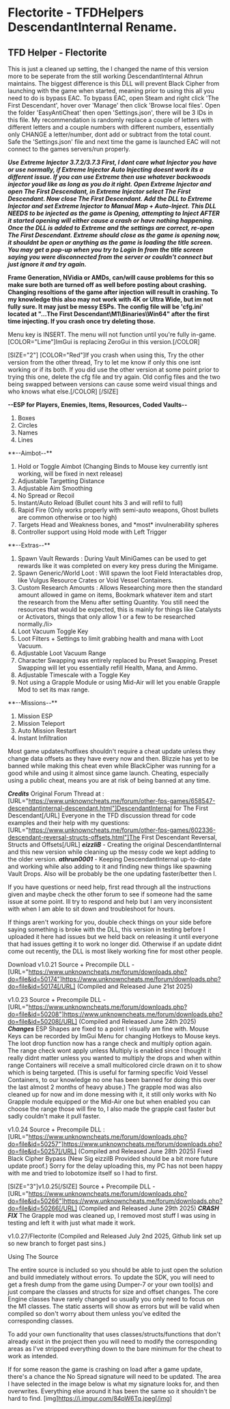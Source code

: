 # Flectorite - TFDHelpers DescendantInternal Rename.
<h2>TFD Helper - Flectorite</h2>

This is just a cleaned up setting, the I changed the name of this version more to be seperate from the still working DescendantInternal Athrun maintains.
The biggest difference is this DLL will prevent Black Cipher from launching with the game when started, meaning prior to using this all you need to do is bypass EAC.
To bypass EAC, open Steam and right click 'The First Descendant', hover over 'Manage' then click 'Browse local files'. Open the folder 'EasyAntiCheat' then open 'Settings.json', there will be 3 IDs in this file. My recommendation is randomly replace a couple of letters with different letters and a couple numbers with different numbers, essentially only CHANGE a letter/number, dont add or subtract from the total count. Safe the 'Settings.json' file and next time the game is launched EAC will not connect to the games servers/run properly.

***Use Extreme Injector 3.7.2/3.7.3 First, I dont care what Injector you have or use normally, if Extreme Injector Auto Injecting doesnt work its a different issue. If you can use Extreme then use whatever backwoods injector youd like as long as you do it right.
Open Extreme Injector and open The First Descendant, in Extreme Injector select The First Descendant. Now close The First Descendant. Add the DLL to Extreme Injector and set Extreme Injector to Manual Map + Auto-Inject. This DLL NEEDS to be injected as the game is Opening, attempting to Inject AFTER it started opening will either cause a crash or have nothing happening. Once the DLL is added to Extreme and the settings are correct, re-open The First Descendant. Extreme should close as the game is opening now, it shouldnt be open or anything as the game is loading the title screen. You may get a pop-up when you try to Login In from the title screen saying you were disconnected from the server or couldn't connect but just ignore it and try again.***

**Frame Generation, NVidia or AMDs, can/will cause problems for this so make sure both are turned off as well before posting about crashing.
Changing resoltions of the game after injection will result in crashing.
To my knowledge this also may not work with 4K or Ultra Wide, but im not fully sure. It may just be messy ESPs.
The config file will be 'cfg.ini' located at "...The First Descendant\M1\Binaries\Win64" after the first time injecting. If you crash once try deleting those.**

Menu key is INSERT.
The menu will not function until you're fully in-game.
[COLOR="Lime"]ImGui is replacing ZeroGui in this version.[/COLOR]

[SIZE="2"] [COLOR="Red"]If you crash when using this, Try the other version from the other thread, Try to let me know if only this one isnt working or if its both. If you did use the other version at some point prior to trying this one, delete the cfg file and try again. Old config files and the two being swapped between versions can cause some weird visual things and who knows what else.[/COLOR] [/SIZE]

**--ESP for Players, Enemies, Items, Resources, Coded Vaults--**
<ol>
  <li>Boxes</li>
  <li>Circles</li>
  <li>Names</li>
  <li>Lines</li>
</ol>
**--Aimbot--**
<ol>
  <li>Hold or Toggle Aimbot (Changing Binds to Mouse key currently isnt working, will be fixed in next release)</li>
  <li>Adjustable Targetting Distance</li>
  <li>Adjustable Aim Smoothing</li>
  <li>No Spread or Recoil</li>
  <li>Instant/Auto Reload (Bullet count hits 3 and will refil to full)</li>
  <li>Rapid Fire (Only works properly with semi-auto weapons, Ghost bullets are common otherwise or too high)</li>
  <li>Targets Head and Weakness bones, and *most* invulnerability spheres</li>
  <li>Controller support using Hold mode with Left Trigger</li>
</ol>
**--Extras--**
<ol>
  <li>Spawn Vault Rewards : During Vault MiniGames can be used to get rewards like it was completed on every key press during the Minigame.</li>
  <li>Spawn Generic/World Loot : Will spawn the loot Field Interactables drop, like Vulgus Resource Crates or Void Vessel Containers.</li>
  <li>Custom Research Amounts : Allows Researching more then the standard amount allowed in game on items, Bookmark whatever item and start the research from the Menu after setting Quantity. You still need the resources that would be expected, this is mainly for   things like Catalysts or Activators, things that only allow 1 or a few to be researched normally./li>
  <li>Loot Vacuum Toggle Key</li>
  <li>Loot Filters + Settings to limit grabbing health and mana with Loot Vacuum.</li>
  <li>Adjustable Loot Vacuum Range</li>
  <li>Character Swapping was entirely replaced bu Preset Swapping. Preset Swapping will let you essentially refill Health, Mana, and Ammo.</li>
  <li>Adjustable Timescale with a Toggle Key</li>
  <li>Not using a Grapple Module or using Mid-Air will let you enable Grapple Mod to set its max range.</li>
</ol>
**--Missions--**
<ol>
<li>Mission ESP</li>
<li>Mission Teleport</li>
<li>Auto Mission Restart</li>
<li>Instant Infiltration</li>
</ol>

Most game updates/hotfixes shouldn't require a cheat update unless they change data offsets as they have every now and then. Blizzie has yet to be banned while making this cheat even while BlackCipher was running for a good while and using it almost since game launch. Cheating, especially using a public cheat, means you are at risk of being banned at any time.

***Credits***
Original Forum Thread at : [URL="https://www.unknowncheats.me/forum/other-fps-games/658547-descendantinternal-descendant.html"]DescendantInternal for The First Descendant[/URL]
Everyone in the TFD discussion thread for code examples and their help with my questions: [URL="https://www.unknowncheats.me/forum/other-fps-games/602336-descendant-reversal-structs-offsets.html"]The First Descendant Reversal, Structs and Offsets[/URL]
***eizzliB*** - Creating the original DescendantInternal and this new version while cleaning up the messy code we kept adding to the older version.
***athrun0001*** - Keeping DescendantInternal up-to-date and working while also adding to it and finding new things like spawning Vault Drops. Also will be probably be the one updating faster/better then I.

If you have questions or need help, first read through all the instructions given and maybe check the other forum to see if someone had the same issue at some point. Ill try to respond and help but I am very inconsistent with when I am able to sit down and troubleshoot for hours.

If things aren't working for you, double check things on your side before saying something is broke with the DLL, this version in testing before I uploaded it here had issues but we held back on releasing it until everyone that had issues getting it to work no longer did. Otherwise if an update didnt come out recently, the DLL is most likely working fine for most other people.

Download
v1.0.21
Source + Precompile DLL - [URL="https://www.unknowncheats.me/forum/downloads.php?do=file&id=50174"]https://www.unknowncheats.me/forum/downloads.php?do=file&id=50174[/URL]
(Compiled and Released June 21st 2025)

v1.0.23
Source + Precompile DLL - [URL="https://www.unknowncheats.me/forum/downloads.php?do=file&id=50208"]https://www.unknowncheats.me/forum/downloads.php?do=file&id=50208[/URL]
(Compiled and Released June 24th 2025)
***Changes***
ESP Shapes are fixed to a point I visually am fine with. 
Mouse Keys can be recorded by ImGui Menu for changing Hotkeys to Mouse keys.
The loot drop function now has a range check and multiply option again. 
The range check wont apply unless Multiply is enabled since I thought it really didnt matter unless you wanted to multiply the drops and when within range Containers will receive a small multicolored circle drawn on it to show which is being targeted. (This is useful for farming specific Void Vessel Containers, to our knowledge no one has been banned for doing this over the last almost 2 months of heavy abuse.)
The grapple mod was also cleaned up for now and im done messing with it, it still only works with No Grapple module equipped or the Mid-Air one but when enabled you can choose the range those will fire to, I also made the grapple cast faster but sadly couldn't make it pull faster.

v1.0.24
Source + Precompile DLL : [URL="https://www.unknowncheats.me/forum/downloads.php?do=file&id=50257"]https://www.unknowncheats.me/forum/downloads.php?do=file&id=50257[/URL]
(Compiled and Released June 28th 2025)
Fixed Black Cipher Bypass (New Sig eizzilB Provided should be a bit more future update proof.)
Sorry for the delay uploading this, my PC has not been happy with me and tried to lobotomize itself so I had to first.

[SIZE="3"]v1.0.25[/SIZE]
Source + Precompile DLL - [URL="https://www.unknowncheats.me/forum/downloads.php?do=file&id=50266"]https://www.unknowncheats.me/forum/downloads.php?do=file&id=50266[/URL]
(Compiled and Released June 29th 2025)
***CRASH FIX***
The Grapple mod was cleaned up, I removed most stuff I was using in testing and left it with just what made it work.

v1.0.27/Flectorite
(Compiled and Released July 2nd 2025, Github link set up so new branch to forget past sins.)

Using The Source

The entire source is included so you should be able to just open the solution and build immediately without errors.
To update the SDK, you will need to get a fresh dump from the game using Dumper-7 or your own tool(s) and just compare the classes and structs for size and offset changes. The core Engine classes have rarely changed so usually you only need to focus on the M1 classes.
The static asserts will show as errors but will be valid when compiled so don't worry about them unless you've edited the corresponding classes.

To add your own functionality that uses classes/structs/functions that don't already exist in the project then you will need to modify the corresponding areas as I've stripped everything down to the bare minimum for the cheat to work as intended.

If for some reason the game is crashing on load after a game update, there's a chance the No Spread signature will need to be updated. The area I have selected in the image below is what my signature looks for, and then overwrites. Everything else around it has been the same so it shouldn't be hard to find.
[img]https://i.imgur.com/84pW6Tq.jpeg[/img]
